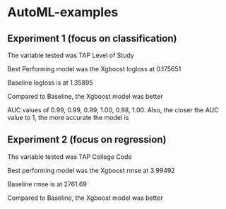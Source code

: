 # AutoML-examples

## Experiment 1 (focus on classification)

The variable tested was TAP Level of Study 

Best Performing model was the Xgboost logloss at 0.175651

Baseline logloss is at 1.35895

Compared to Baseline, the Xgboost model was better

AUC values of 0.99, 0.99, 0.99, 1.00, 0.98, 1.00. Also, the closer the AUC value to 1, the more accurate the model is

## Experiment 2 (focus on regression)

The variable tested was TAP College Code

Best performing model was the Xgboost rmse at 3.99492

Baseline rmse is at 2761.69

Compared to Baseline, the Xgboost model was better



